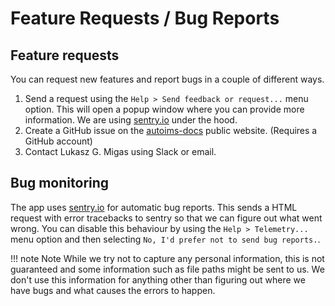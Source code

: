# Feature Requests / Bug Reports

## Feature requests

You can request new features and report bugs in a couple of different ways.

1. Send a request using the `Help > Send feedback or request...` menu option. This will open a popup window where you can provide more information. We are using [sentry.io](https://sentry.io/welcome/) under the hood.
2. Create a GitHub issue on the [autoims-docs](https://github.com/vandeplaslab/autoims-docs) public website. (Requires a GitHub account)
3. Contact Lukasz G. Migas using Slack or email.


## Bug monitoring

The app uses [sentry.io](https://sentry.io/welcome/) for automatic bug reports. This sends a HTML request with error tracebacks to sentry so that we can figure out what went wrong. You can disable this behaviour by using the `Help > Telemetry...` menu option and then selecting `No, I'd prefer not to send bug reports.`.

!!! note Note
        While we try not to capture any personal information, this is not guaranteed and some information such as file paths might be sent to us. We don't use this information for anything other than figuring out where we have bugs and what causes the errors to happen.